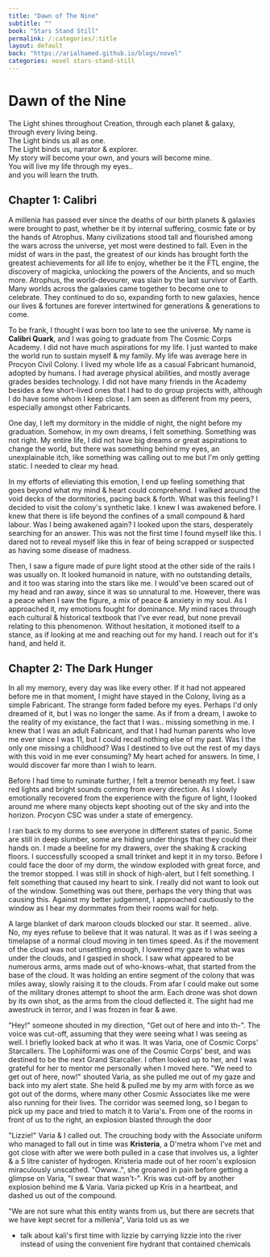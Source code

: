 ```yaml
---
title: "Dawn of The Nine"
subtitle: ""
book: "Stars Stand Still"
permalink: /:categories/:title
layout: default
back: "https://arialhamed.github.io/blogs/novel"
categories: novel stars-stand-still
---
```


# Dawn of the Nine

The Light shines throughout Creation, through each planet & galaxy, through every living being.  
The Light binds us all as one.  
The Light binds us, narrator & explorer.  
My story will become your own, and yours will become mine.  
You will live my life through my eyes..  
and you will learn the truth.

## Chapter 1: Calibri

A millenia has passed ever since the deaths of our birth planets & galaxies were brought to past, whether be it by internal suffering, cosmic fate or by the hands of Atrophus. Many civilizations stood tall and flourished among the wars across the universe, yet most were destined to fall. Even in the midst of wars in the past, the greatest of our kinds has brought forth the greatest achievements for all life to enjoy, whether be it the FTL engine, the discovery of magicka, unlocking the powers of the Ancients, and so much more. Atrophus, the world-devourer, was slain by the last survivor of Earth. Many worlds across the galaxies came together to become one to celebrate. They continued to do so, expanding forth to new galaxies, hence our lives & fortunes are forever intertwined for generations & generations to come.

To be frank, I thought I was born too late to see the universe. My name is **Calibri Quark**, and I was going to graduate from The Cosmic Corps Academy. I did not have much aspirations for my life. I just wanted to make the world run to sustain myself & my family. My life was average here in Procyon Civil Colony. I lived my whole life as a casual Fabricant humanoid, adopted by humans. I had average physical abilities, and mostly average grades besides technology. I did not have many friends in the Academy besides a few short-lived ones that I had to do group projects with, although I do have some whom I keep close. I am seen as different from my peers, especially amongst other Fabricants. 

One day, I left my dormitory in the middle of night, the night before my graduation. Somehow, in my own dreams, I felt something. Something was not right. My entire life, I did not have big dreams or great aspirations to change the world, but there was something behind my eyes, an unexplainable itch, like something was calling out to me but I'm only getting static. I needed to clear my head. 

In my efforts of elleviating this emotion, I end up feeling something that goes beyond what my mind & heart could comprehend. I walked around the void decks of the dormitories, pacing back & forth. What was this feeling? I decided to visit the colony's synthetic lake. I knew I was awakened before. I knew that there is life beyond the confines of a small compound & hard labour. Was I being awakened again? I looked upon the stars, desperately searching for an answer. This was not the first time I found myself like this. I dared not to reveal myself like this in fear of being scrapped or suspected as having some disease of madness.

Then, I saw a figure made of pure light stood at the other side of the rails I was usually on. It looked humanoid in nature, with no outstanding details, and it too was staring into the stars like me. I would've been scared out of my head and ran away, since it was so unnatural to me. However, there was a peace when I saw the figure, a mix of peace & anxiety in my soul. As I approached it, my emotions fought for dominance. My mind races through each cultural & historical textbook that I've ever read, but none prevail relating to this phenomenon. Without hesitation, it motioned itself to a stance, as if looking at me and reaching out for my hand. I reach out for it's hand, and held it.

## Chapter 2: The Dark Hunger

In all my memory, every day was like every other. If it had not appeared before me in that moment, I might have stayed in the Colony, living as a simple Fabricant. The strange form faded before my eyes. Perhaps I'd only dreamed of it, but I was no longer the same. As if from a dream, I awoke to the reality of my existance, the fact that I was.. missing something in me. I knew that I was an adult Fabricant, and that I had human parents who love me ever since I was 11, but I could recall nothing else of my past. Was I the only one missing a childhood? Was I destined to live out the rest of my days with this void in me ever consuming? My heart ached for answers. In time, I would discover far more than I wish to learn. 

Before I had time to ruminate further, I felt a tremor beneath my feet. I saw red lights and bright sounds coming from every direction. As I slowly emotionally recovered from the experience with the figure of light, I looked around me where many objects kept shooting out of the sky and into the horizon. Procyon CSC was under a state of emergency. 

I ran back to my dorms to see everyone in different states of panic. Some are still in deep slumber, some are hiding under things that they could their hands on. I made a beeline for my drawers, over the shaking & cracking floors. I successfully scooped a small trinket and kept it in my torso. Before I could face the door of my dorm, the window exploded with great force, and the tremor stopped. I was still in shock of high-alert, but I felt something. I felt something that caused my heart to sink. I really did not want to look out of the window. Something was out there, perhaps the very thing that was causing this. Against my better judgement, I approached cautiously to the window as I hear my dormmates from their rooms wail for help.

A large blanket of dark maroon clouds blocked our star. It seemed.. alive. No, my eyes refuse to believe that it was natural. It was as if I was seeing a timelapse of a normal cloud moving in ten times speed. As if the movement of the cloud was not unsettling enough, I lowered my gaze to what was under the clouds, and I gasped in shock. I saw what appeared to be numerous arms, arms made out of who-knows-what, that started from the base of the cloud. It was holding an entire segment of the colony that was miles away, slowly raising it to the clouds. From afar I could make out some of the military drones attempt to shoot the arm. Each drone was shot down by its own shot, as the arms from the cloud deflected it. The sight had me awestruck in terror, and I was frozen in fear & awe.

"Hey!" someone shouted in my direction, "Get out of here and into th-". The voice was cut-off, assuming that they were seeing what I was seeing as well. I briefly looked back at who it was. It was Varia, one of Cosmic Corps' Starcallers. The Lophiiformi was one of the Cosmic Corps' best, and was destined to be the next Grand Starcaller. I often looked up to her, and I was grateful for her to mentor me personally when I moved here. "We need to get out of here, now!" shouted Varia, as she pulled me out of my gaze and back into my alert state. She held & pulled me by my arm with force as we got out of the dorms, where many other Cosmic Associates like me were also running for their lives. The corridor was seemed long, so I began to pick up my pace and tried to match it to Varia's. From one of the rooms in front of us to the right, an explosion blasted through the door

"Lizzie!" Varia & I called out. The crouching body with the Associate uniform who managed to fall out in time was **Kristeria**, a D'metra whom I've met and got close with after we were both pulled in a case that involves us, a lighter & a 5 litre canister of hydrogen. Kristeria made out of her room's explosion miraculously unscathed. "Owww..", she groaned in pain before getting a glimpse on Varia, "I swear that wasn't-". Kris was cut-off by another explosion behind me & Varia. Varia picked up Kris in a heartbeat, and dashed us out of the compound. 

"We are not sure what this entity wants from us, but there are secrets that we have kept secret for a millenia", Varia told us as we


* talk about kali's first time with lizzie by carrying lizzie into the river instead of using the convenient fire hydrant that contained chemicals